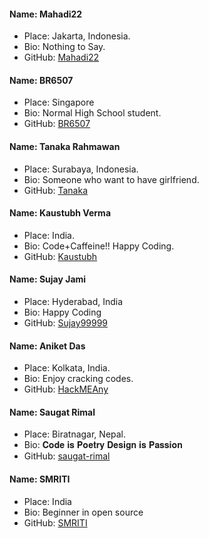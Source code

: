 #### Name: Mahadi22

- Place: Jakarta, Indonesia.
- Bio: Nothing to Say.
- GitHub: [Mahadi22](https://github.com/mahadi22)

#### Name: BR6507

- Place: Singapore
- Bio: Normal High School student.
- GitHub: [BR6507](https://github.com/BudiRahmawan)

#### Name: Tanaka Rahmawan

- Place: Surabaya, Indonesia.
- Bio: Someone who want to have girlfriend.
- GitHub: [Tanaka](https://github.com/Tanakar65/)

#### Name: Kaustubh Verma

- Place: India.
- Bio: Code+Caffeine!! Happy Coding.
- GitHub: [Kaustubh](https://github.com/mekaustubh28)

#### Name: Sujay Jami

- Place: Hyderabad, India
- Bio: Happy Coding
- GitHub: [Sujay99999](https://github.com/Sujay99999)

#### Name: Aniket Das

- Place: Kolkata, India.
- Bio: Enjoy cracking codes.
- GitHub: [HackMEAny](https://github.com/HackMEAny)

#### Name: Saugat Rimal

- Place: Biratnagar, Nepal.
- Bio: 𝐂𝐨𝐝𝐞 𝐢𝐬 𝐏𝐨𝐞𝐭𝐫𝐲 𝐃𝐞𝐬𝐢𝐠𝐧 𝐢𝐬 𝐏𝐚𝐬𝐬𝐢𝐨𝐧
- GitHub: [saugat-rimal](https://github.com/saugat-rimal)

#### Name: SMRITI

- Place: India
- Bio: Beginner in open source
- GitHub: [SMRITI](https://github.com/Smriti925)